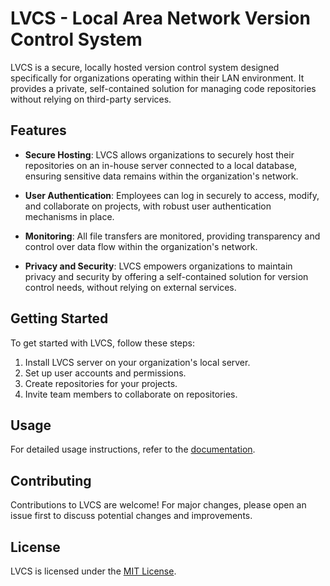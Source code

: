 # LVCS - Local Area Network Version Control System

LVCS is a secure, locally hosted version control system designed specifically for organizations operating within their LAN environment. It provides a private, self-contained solution for managing code repositories without relying on third-party services.

## Features

- **Secure Hosting**: LVCS allows organizations to securely host their repositories on an in-house server connected to a local database, ensuring sensitive data remains within the organization's network.
  
- **User Authentication**: Employees can log in securely to access, modify, and collaborate on projects, with robust user authentication mechanisms in place.

- **Monitoring**: All file transfers are monitored, providing transparency and control over data flow within the organization's network.

- **Privacy and Security**: LVCS empowers organizations to maintain privacy and security by offering a self-contained solution for version control needs, without relying on external services.

## Getting Started

To get started with LVCS, follow these steps:

1. Install LVCS server on your organization's local server.
2. Set up user accounts and permissions.
3. Create repositories for your projects.
4. Invite team members to collaborate on repositories.

## Usage

For detailed usage instructions, refer to the [documentation](https://LVCS-docs.example.com).

## Contributing

Contributions to LVCS are welcome! For major changes, please open an issue first to discuss potential changes and improvements.

## License

LVCS is licensed under the [MIT License](LICENSE).

